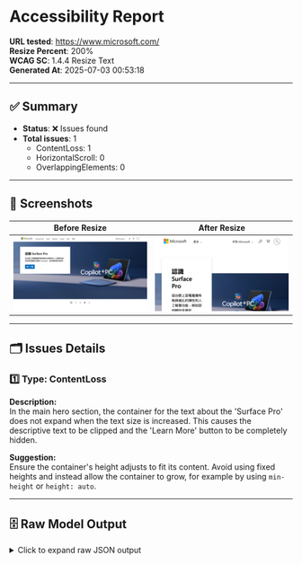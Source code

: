 # Accessibility Report

**URL tested**: https://www.microsoft.com/  
**Resize Percent**: 200%  
**WCAG SC**: 1.4.4 Resize Text  
**Generated At**: 2025-07-03 00:53:18

---

## ✅ Summary

- **Status**: ❌ Issues found
- **Total issues**: 1
  - ContentLoss: 1
  - HorizontalScroll: 0
  - OverlappingElements: 0

---

## 📸 Screenshots

| Before Resize | After Resize |
| -------------- | ------------- |
| ![Before](before.png) | ![After](after.png) |

---

## 🗂️ Issues Details

### 1️⃣ Type: ContentLoss

**Description:**  
In the main hero section, the container for the text about the 'Surface Pro' does not expand when the text size is increased. This causes the descriptive text to be clipped and the 'Learn More' button to be completely hidden.

**Suggestion:**  
Ensure the container's height adjusts to fit its content. Avoid using fixed heights and instead allow the container to grow, for example by using `min-height` or `height: auto`.


---


## 🗄️ Raw Model Output

<details>
<summary>Click to expand raw JSON output</summary>


```json
{
  "issues": [
    {
      "type": "ContentLoss",
      "description": "In the main hero section, the container for the text about the 'Surface Pro' does not expand when the text size is increased. This causes the descriptive text to be clipped and the 'Learn More' button to be completely hidden.",
      "suggestion": "Ensure the container's height adjusts to fit its content. Avoid using fixed heights and instead allow the container to grow, for example by using `min-height` or `height: auto`."
    }
  ]
}
```

</details>

